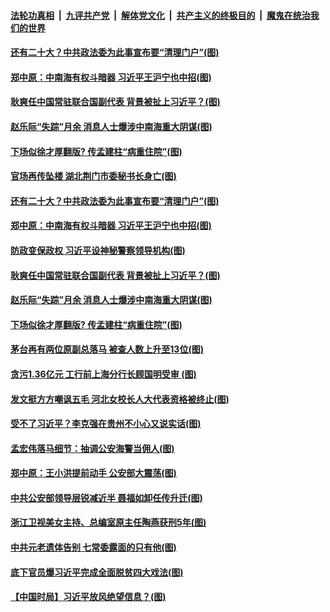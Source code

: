 

####  [法轮功真相](../../../../basic/blob/master/README.md?t=07091702) &nbsp;|&nbsp; [九评共产党](../../../../9ping.md/blob/master/README.md?t=07091702) &nbsp;|&nbsp; [解体党文化](../../../../jtdwh.md/blob/master/README.md?t=07091702)  &nbsp;|&nbsp; [共产主义的终极目的](../../../../gczydzjmd.md/blob/master/README.md?t=07091702) &nbsp;|&nbsp; [魔鬼在统治我们的世界](../../../../mgztzwmdsj.md/blob/master/README.md?t=07091702) 

#### [还有二十大？中共政法委为此事宣布要“清理门户”(图)](../pages/p2/939133.md?t=07091702) 

#### [郑中原：中南海有权斗暗器 习近平王沪宁也中招(图)](../pages/p2/938755.md?t=07091702) 


#### [耿爽任中国常驻联合国副代表 背景被扯上习近平？(图)](../pages/p2/939028.md?t=07091702) 

#### [赵乐际“失踪”月余 消息人士爆涉中南海重大阴谋(图)](../pages/p2/938951.md?t=07091702) 

#### [下场似徐才厚翻版? 传孟建柱“病重住院”(图)](../pages/p2/938976.md?t=07091702) 

#### [官场再传坠楼 湖北荆门市委秘书长身亡(图)](../pages/p2/939150.md?t=07091702) 

#### [还有二十大？中共政法委为此事宣布要“清理门户”(图)](../pages/p2/939133.md?t=07091702) 

#### [郑中原：中南海有权斗暗器 习近平王沪宁也中招(图)](../pages/p2/938755.md?t=07091702) 

#### [防政变保政权 习近平设神秘警察领导机构(图)](../pages/p2/939088.md?t=07091702) 


#### [耿爽任中国常驻联合国副代表 背景被扯上习近平？(图)](../pages/p2/939028.md?t=07091702) 

#### [赵乐际“失踪”月余 消息人士爆涉中南海重大阴谋(图)](../pages/p2/938951.md?t=07091702) 

#### [下场似徐才厚翻版? 传孟建柱“病重住院”(图)](../pages/p2/938976.md?t=07091702) 

#### [茅台再有两位原副总落马 被查人数上升至13位(图)](../pages/p2/938938.md?t=07091702) 

#### [贪污1.36亿元 工行前上海分行长顾国明受审 (图)](../pages/p2/938931.md?t=07091702) 

#### [发文挺方方嘲讽五毛 河北女校长人大代表资格被终止(图)](../pages/p2/938916.md?t=07091702) 

#### [受不了习近平？李克强在贵州不小心又说实话(图)](../pages/p2/938919.md?t=07091702) 

#### [孟宏伟落马细节：抽调公安海警当佣人(图)](../pages/p2/938902.md?t=07091702) 

#### [郑中原：王小洪提前动手 公安部大震荡(图)](../pages/p2/938863.md?t=07091702) 


#### [中共公安部领导层锐减近半 聂福如卸任传升迁(图)](../pages/p2/938820.md?t=07091702) 

#### [浙江卫视美女主持、总编室原主任陶燕获刑5年(图)](../pages/p2/938789.md?t=07091702) 

#### [中共元老遗体告别 七常委露面的只有他(图)](../pages/p2/938818.md?t=07091702) 

#### [底下官员爆习近平完成全面脱贫四大戏法(图)](../pages/p2/938790.md?t=07091702) 

#### [【中国时局】习近平放风绝望信息？(图)](../pages/p2/938739.md?t=07091702) 


